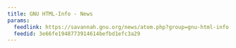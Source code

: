 ```yaml
---
title: GNU HTML-Info - News
params:
  feedlink: https://savannah.gnu.org/news/atom.php?group=gnu-html-info
  feedid: 3e66fe1948773914614befbd1efc3a29
---
```

